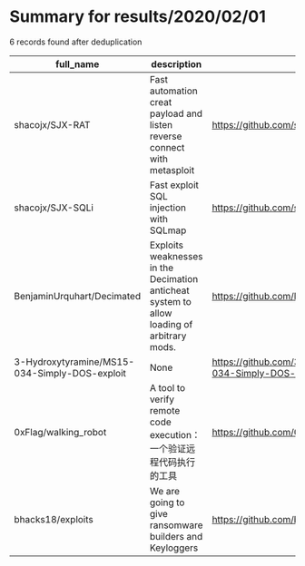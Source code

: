 
# Summary for results/2020/02/01
    
6 records found after deduplication

| full_name | description | html_url | matched_list | matched_count | pushed_at | size | stargazers_count | language | forks_count |
|-----------------------------------------------|--------------------------------------------------------------------------------------------|------------------------------------------------------------------|---------------------------------------------|-----------------|---------------------------|--------|--------------------|------------|---------------|
| shacojx/SJX-RAT | Fast automation creat payload and listen reverse connect with metasploit | https://github.com/shacojx/SJX-RAT | ['metasploit module OR metasploit payload'] | 1 | 2020-02-01 02:51:30+00:00 | 3 | 1 | Shell | 0 |
| shacojx/SJX-SQLi | Fast exploit SQL injection with SQLmap | https://github.com/shacojx/SJX-SQLi | ['exploit'] | 1 | 2020-02-01 02:48:45+00:00 | 2279 | 2 | Shell | 0 |
| BenjaminUrquhart/Decimated | Exploits weaknesses in the Decimation anticheat system to allow loading of arbitrary mods. | https://github.com/BenjaminUrquhart/Decimated | ['exploit'] | 1 | 2020-02-01 01:56:11+00:00 | 29 | 0 | Java | 0 |
| 3-Hydroxytyramine/MS15-034-Simply-DOS-exploit | None | https://github.com/3-Hydroxytyramine/MS15-034-Simply-DOS-exploit | ['exploit'] | 1 | 2020-02-01 00:42:09+00:00 | 1 | 0 | Python | 0 |
| 0xFlag/walking_robot | A tool to verify remote code execution：一个验证远程代码执行的工具 | https://github.com/0xFlag/walking_robot | ['remote code execution'] | 1 | 2020-02-01 09:52:32+00:00 | 51 | 0 | Python | 0 |
| bhacks18/exploits | We are going to give ransomware builders and Keyloggers | https://github.com/bhacks18/exploits | ['exploit'] | 1 | 2020-02-01 16:25:46+00:00 | 0 | 0 | | 0 |
